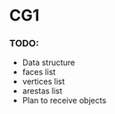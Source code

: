 # CG1
### TODO:
* Data structure
* faces list
* vertices list
* arestas list
* Plan to receive objects
